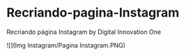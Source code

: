 # Recriando-pagina-Instagram
Recriando página Instagram by Digital Innovation One


![](Img Instagram/Pagina Instagram.PNG)

